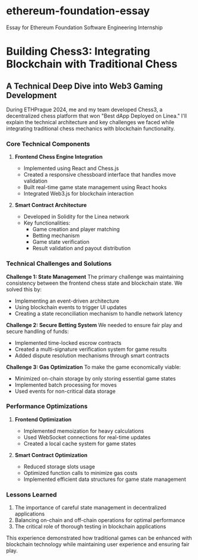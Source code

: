 # ethereum-foundation-essay
Essay for Ethereum Foundation Software Engineering Internship


# Building Chess3: Integrating Blockchain with Traditional Chess
## A Technical Deep Dive into Web3 Gaming Development

During ETHPrague 2024, me and my team developed Chess3, a decentralized chess platform that won "Best dApp Deployed on Linea." I'll explain the technical architecture and key challenges we faced while integrating traditional chess mechanics with blockchain functionality.

### Core Technical Components

1. **Frontend Chess Engine Integration**
   - Implemented using React and Chess.js
   - Created a responsive chessboard interface that handles move validation
   - Built real-time game state management using React hooks
   - Integrated Web3.js for blockchain interaction

2. **Smart Contract Architecture**
   - Developed in Solidity for the Linea network
   - Key functionalities:
     - Game creation and player matching
     - Betting mechanism
     - Game state verification
     - Result validation and payout distribution

### Technical Challenges and Solutions

**Challenge 1: State Management**
The primary challenge was maintaining consistency between the frontend chess state and blockchain state. We solved this by:
- Implementing an event-driven architecture
- Using blockchain events to trigger UI updates
- Creating a state reconciliation mechanism to handle network latency

**Challenge 2: Secure Betting System**
We needed to ensure fair play and secure handling of funds:
- Implemented time-locked escrow contracts
- Created a multi-signature verification system for game results
- Added dispute resolution mechanisms through smart contracts

**Challenge 3: Gas Optimization**
To make the game economically viable:
- Minimized on-chain storage by only storing essential game states
- Implemented batch processing for moves
- Used events for non-critical data storage

### Performance Optimizations

1. **Frontend Optimization**
   - Implemented memoization for heavy calculations
   - Used WebSocket connections for real-time updates
   - Created a local cache system for game states

2. **Smart Contract Optimization**
   - Reduced storage slots usage
   - Optimized function calls to minimize gas costs
   - Implemented efficient data structures for game state management

### Lessons Learned

1. The importance of careful state management in decentralized applications
2. Balancing on-chain and off-chain operations for optimal performance
3. The critical role of thorough testing in blockchain applications

This experience demonstrated how traditional games can be enhanced with blockchain technology while maintaining user experience and ensuring fair play.

